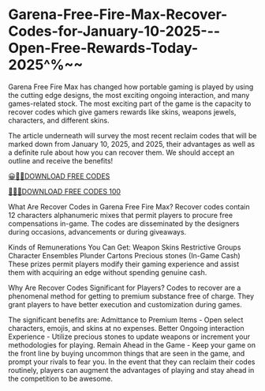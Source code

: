 # Garena-Free-Fire-Max-Recover-Codes-for-January-10-2025---Open-Free-Rewards-Today-2025^%~~

Garena Free Fire Max has changed how portable gaming is played by using the cutting edge designs, the most exciting ongoing interaction, and many games-related stock. The most exciting part of the game is the capacity to recover codes which give gamers rewards like skins, weapons jewels, characters, and different skins.

The article underneath will survey the most recent reclaim codes that will be marked down from January 10, 2025, and 2025, their advantages as well as a definite rule about how you can recover them. We should accept an outline and receive the benefits!

[😀💚🧡DOWNLOAD FREE CODES](https://topoffersgetnow.com/adblu545106614/)

[💜💞💯DOWNLOAD FREE CODES 100](https://topoffersgetnow.com/adblu545106614/)

What Are Recover Codes in Garena Free Fire Max?
Recover codes contain 12 characters alphanumeric mixes that permit players to procure free compensations in-game. The codes are disseminated by the designers during occasions, advancements or during giveaways.

Kinds of Remunerations You Can Get:
Weapon Skins
Restrictive Groups
Character Ensembles
Plunder Cartons
Precious stones (In-Game Cash)
These prizes permit players modify their gaming experience and assist them with acquiring an edge without spending genuine cash.

Why Are Recover Codes Significant for Players?
Codes to recover are a phenomenal method for getting to premium substance free of charge. They grant players to have better execution and customization during games.

The significant benefits are:
Admittance to Premium Items - Open select characters, emojis, and skins at no expenses.
Better Ongoing interaction Experience - Utilize precious stones to update weapons or increment your methodologies for playing.
Remain Ahead in the Game - Keep your game on the front line by buying uncommon things that are seen in the game, and prompt your rivals to fear you.
In the event that they can reclaim their codes routinely, players can augment the advantages of playing and stay ahead in the competition to be awesome.
